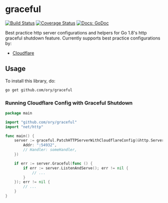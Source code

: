 # graceful

[![Build Status](https://travis-ci.org/ory/graceful.svg?branch=master)](https://travis-ci.org/ory/graceful)
[![Coverage Status](https://coveralls.io/repos/github/ory/graceful/badge.svg?branch=master)](https://coveralls.io/github/ory/graceful?branch=master)
[![Docs: GoDoc](https://img.shields.io/badge/docs-godoc-blue.svg)](https://godoc.org/github.com/ory/graceful)

Best practice http server configurations and helpers for Go 1.8's http graceful shutdown feature. Currently supports
best practice configurations by:

* [Cloudflare](https://blog.cloudflare.com/exposing-go-on-the-internet/)

## Usage

To install this library, do:

```sh
go get github.com/ory/graceful
```

### Running Cloudflare Config with Graceful Shutdown

```go
package main

import "github.com/ory/graceful"
import "net/http"

func main() {
    server := graceful.PatchHTTPServerWithCloudflareConfig(&http.Server{
        Addr: ":54932",
        // Handler: someHandler,
    })

    if err := server.Graceful(func () {
        if err := server.ListenAndServe(); err != nil {
            // ...
        }
    }); err != nil {
        // ...
    }
}
```
